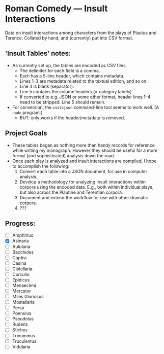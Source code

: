 # Roman Comedy — Insult Interactions

Data on insult interactions among characters from the plays of Plautus and Terence. Collated
by hand, and (currently) put into CSV format.


## 'Insult Tables' notes:

* As currently set up, the tables are encoded as CSV files.
    - The delimiter for each field is a comma.
    - Each has a 5-line header, which contains metadata.
    - Lines 1–3 are metadata related to the textual edition, and so on.
    - Line 4 is blank (separator).
    - Line 5 contains the column headers (= category labels).
    - If converted to e.g. JSON or some other format, header lines 1–4 need to be stripped.
      Line 5 should remain.
* For conversion, the `csvtojson` command-line tool seems to work well. (A `node` program.)
    - BUT: only works if the header/metadata is removed.


## Project Goals

* These tables began as nothing more than handy records for reference while writing my
  monograph. However they should be useful for a more formal (and sophisticated) analysis down
  the road.
* Once each play is analyzed and insult interactions are compiled, I hope to accomplish the
  following:
    1. Convert each table into a JSON document, for use in computer analysis.
    2. Develop a methodology for analyzing insult interactions within corpora using the
       encoded data. E.g., both within individual plays, but also across the Plautine and
       Terentian corpora.
    3. Document and extend the workflow for use with other dramatic corpora.
    4. ???


## Progress:

- [ ] Amphitruo
- [x] Asinaria 
- [ ] Aulularia
- [ ] Bacchides
- [ ] Captivi
- [ ] Casina
- [ ] Cistellaria
- [ ] Curculio
- [ ] Epidicus
- [ ] Menaechmi
- [ ] Mercator
- [ ] Miles Gloriosus
- [ ] Mostellaria
- [ ] Persa
- [ ] Poenulus
- [ ] Pseudolus
- [ ] Rudens
- [ ] Stichus
- [ ] Trinummus
- [ ] Truculentus
- [ ] Vidularia
